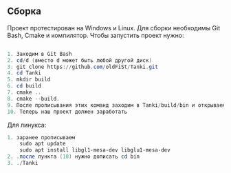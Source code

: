 ## Сборка
Проект протестирован на Windows и Linux. Для сборки необходимы Git Bash, Cmake и компилятор.
Чтобы запустить проект нужно:
```powershell

1. Заходим в Git Bash
2. cd/d (вместо d может быть любой другой диск)
3. git clone https://github.com/oldFiSt/Tanki.git 
4. cd Tanki
5. mkdir build
6. cd build
7. cmake ..
8. cmake --build.
9. После прописывания этих команд заходим в Tanki/build/bin и открываем Tanki.exe
10. Теперь наш проект должен заработать
```
Для линукса: 

```powershell
1. заранее прописываем
    sudo apt update
    sudo apt install libgl1-mesa-dev libglu1-mesa-dev
2. .после пункта (10) нужно дописать cd bin
3. ./Tanki
```